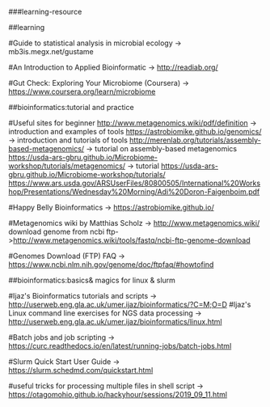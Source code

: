 ###learning-resource

##learning

#Guide to statistical analysis in microbial ecology -> mb3is.megx.net/gustame

#An Introduction to Applied Bioinformatic -> http://readiab.org/

#Gut Check: Exploring Your Microbiome (Coursera) -> https://www.coursera.org/learn/microbiome

##bioinformatics:tutorial and practice

#Useful sites for beginner
http://www.metagenomics.wiki/pdf/definition -> introduction and examples of tools
https://astrobiomike.github.io/genomics/ -> introduction and tutorials of tools
http://merenlab.org/tutorials/assembly-based-metagenomics/ -> tutorial on assembly-based metagenomics
https://usda-ars-gbru.github.io/Microbiome-workshop/tutorials/metagenomics/ -> tutorial 
https://usda-ars-gbru.github.io/Microbiome-workshop/tutorials/
https://www.ars.usda.gov/ARSUserFiles/80800505/International%20Workshop/Presentations/Wednesday%20Morning/Adi%20Doron-Faigenboim.pdf

#Happy Belly Bioinformatics -> https://astrobiomike.github.io/

#Metagenomics wiki by Matthias Scholz -> http://www.metagenomics.wiki/
download genome from ncbi ftp->http://www.metagenomics.wiki/tools/fastq/ncbi-ftp-genome-download

#Genomes Download (FTP) FAQ -> https://www.ncbi.nlm.nih.gov/genome/doc/ftpfaq/#howtofind

##bioinformatics:basics& magics for linux & slurm

#Ijaz's Bioinformatics tutorials and scripts -> http://userweb.eng.gla.ac.uk/umer.ijaz/bioinformatics/?C=M;O=D
#Ijaz's Linux command line exercises for NGS data processing -> http://userweb.eng.gla.ac.uk/umer.ijaz/bioinformatics/linux.html

#Batch jobs and job scripting -> https://curc.readthedocs.io/en/latest/running-jobs/batch-jobs.html

#Slurm Quick Start User Guide -> https://slurm.schedmd.com/quickstart.html

#useful tricks for processing multiple files in shell script -> https://otagomohio.github.io/hackyhour/sessions/2019_09_11.html
